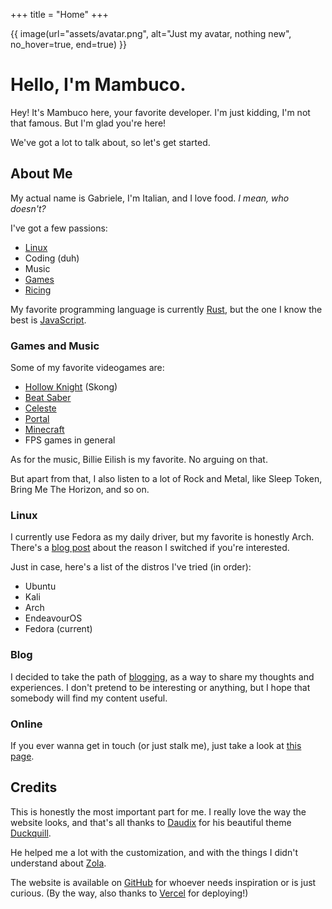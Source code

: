 +++
title = "Home"
+++

{{ image(url="assets/avatar.png", alt="Just my avatar, nothing new", no_hover=true, end=true) }}

# Hello, I'm Mambuco.

Hey! It's Mambuco here, your favorite developer. I'm just kidding, I'm not that famous. But I'm glad you're here!

We've got a lot to talk about, so let's get started.


## About Me

My actual name is Gabriele, I'm Italian, and I love food. *I mean, who doesn't?*

I've got a few passions:

- [Linux](#linux)
- Coding (duh)
- Music
- [Games](#games-and-music)
- [Ricing](https://excaliburzero.gitbooks.io/an-introduction-to-linux-ricing/content/ricing.html/)

My favorite programming language is currently [Rust](https://www.rust-lang.org/), but the one I know the best is [JavaScript](https://developer.mozilla.org/en-US/docs/Web/JavaScript/).

### Games and Music

Some of my favorite videogames are:

- [Hollow Knight](https://store.steampowered.com/app/367520/Hollow_Knight/) (Skong)
- [Beat Saber](https://store.steampowered.com/app/620980/Beat_Saber/)
- [Celeste](https://store.steampowered.com/app/504230/Celeste/)
- [Portal](https://store.steampowered.com/app/400/Portal/)
- [Minecraft](https://www.minecraft.net/)
- FPS games in general

As for the music, Billie Eilish is my favorite. No arguing on that.

But apart from that, I also listen to a lot of Rock and Metal, like Sleep Token, Bring Me The Horizon, and so on.

### Linux

I currently use Fedora as my daily driver, but my favorite is honestly Arch.
There's a [blog post](@/blog/2025-02-04-from-arch-to-fedora/index.md) about the reason I switched if you're interested.

Just in case, here's a list of the distros I've tried (in order):

- Ubuntu
- Kali
- Arch
- EndeavourOS
- Fedora (current)

### Blog

I decided to take the path of [blogging](@/blog/_index.md), as a way to share my thoughts and experiences. I don't pretend to be interesting or anything, but I hope that somebody will find my content useful.

### Online

If you ever wanna get in touch (or just stalk me), just take a look at [this page](@/online/index.md).

## Credits

This is honestly the most important part for me. I really love the way the website looks, and that's all thanks to [Daudix](https://daudix.one/) for his beautiful theme [Duckquill](https://duckquill.daudix.one/).

He helped me a lot with the customization, and with the things I didn't understand about [Zola](https://www.getzola.org/).

The website is available on [GitHub](https://github.com/mambucodev/my-website/) for whoever needs inspiration or is just curious. (By the way, also thanks to [Vercel](https://vercel.com/) for deploying!)